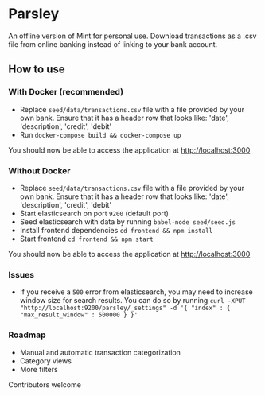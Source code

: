 # Parsley

An offline version of Mint for personal use. Download transactions as a .csv file from online banking instead of linking to your bank account.

## How to use

### With Docker (recommended)

* Replace `seed/data/transactions.csv` file with a file provided by your own bank. Ensure that it has a header row that looks like: 'date', 'description', 'credit', 'debit'
* Run `docker-compose build && docker-compose up`

You should now be able to access the application at [http://localhost:3000](http://localhost:3000)

### Without Docker

* Replace `seed/data/transactions.csv` file with a file provided by your own bank. Ensure that it has a header row that looks like: 'date', 'description', 'credit', 'debit'
* Start elasticsearch on port `9200` (default port)
* Seed elasticsearch with data by running `babel-node seed/seed.js`
* Install frontend dependencies `cd frontend && npm install`
* Start frontend `cd frontend && npm start`

You should now be able to access the application at [http://localhost:3000](http://localhost:3000)

### Issues

* If you receive a `500` error from elasticsearch, you may need to increase window size for search results. You can do so by running `curl -XPUT "http://localhost:9200/parsley/_settings" -d '{ "index" : { "max_result_window" : 500000 } }'`

### Roadmap

- Manual and automatic transaction categorization
- Category views
- More filters

Contributors welcome
